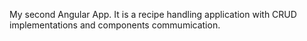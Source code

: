 My second Angular App. It is a recipe handling application with CRUD implementations and components commumication.
